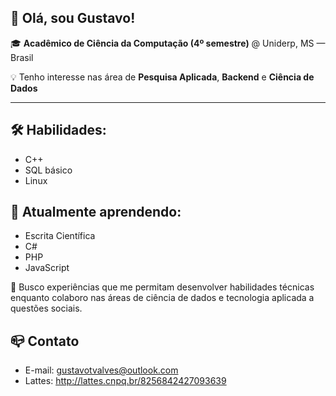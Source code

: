 ## 👋 Olá, sou Gustavo!

🎓 **Acadêmico de Ciência da Computação (4º semestre)** @ Uniderp, MS — Brasil

💡 Tenho interesse nas área de **Pesquisa Aplicada**, **Backend** e **Ciência de Dados** 

---
## 🛠️ **Habilidades:**
- C++
- SQL básico
- Linux

## 🌱 Atualmente aprendendo:
- Escrita Científica
- C#
- PHP
- JavaScript

🎯 Busco experiências que me permitam desenvolver habilidades técnicas enquanto colaboro nas áreas de ciência de dados e tecnologia aplicada a questões sociais.

## 📪 Contato
- E-mail: gustavotvalves@outlook.com
- Lattes: http://lattes.cnpq.br/8256842427093639
